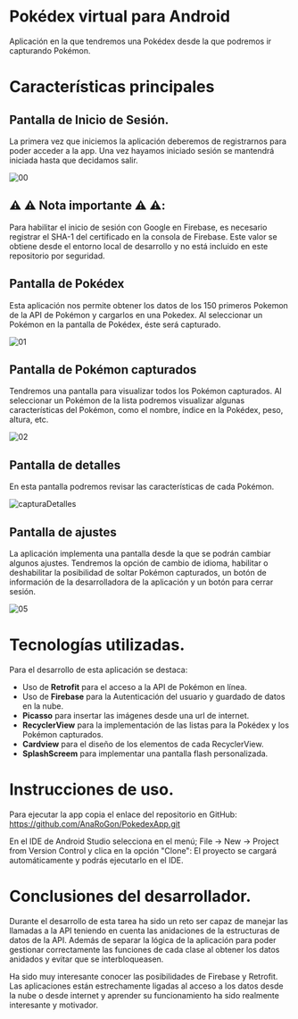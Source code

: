 # Pokédex virtual para Android
Aplicación en la que tendremos una Pokédex desde la que podremos ir capturando Pokémon. 


# Características principales
## Pantalla de Inicio de Sesión. 
La primera vez que iniciemos la aplicación deberemos de registrarnos para poder acceder a la app. 
Una vez hayamos iniciado sesión se mantendrá iniciada hasta que decidamos salir. 

![00](https://github.com/user-attachments/assets/17fb3aeb-8317-4a97-a007-d0497488791b)

## ⚠️ ⚠️ Nota importante ⚠️ ⚠️:
Para habilitar el inicio de sesión con Google en Firebase, es necesario registrar el SHA-1 del certificado en la consola de Firebase. 
Este valor se obtiene desde el entorno local de desarrollo y no está incluido en este repositorio por seguridad.

## Pantalla de Pokédex
Esta aplicación nos permite obtener los datos de los 150 primeros Pokemon de la API de Pokémon y cargarlos en una Pokedex.
Al seleccionar un Pokémon en la pantalla de Pokédex, éste será capturado.

![01](https://github.com/user-attachments/assets/79a04570-4f88-4a5f-9659-e8326e977c56)

## Pantalla de Pokémon capturados
Tendremos una pantalla para visualizar todos los Pokémon capturados.
Al seleccionar un Pokémon de la lista podremos visualizar algunas características del Pokémon, 
como el nombre, índice en la Pokédex, peso, altura, etc. 

![02](https://github.com/user-attachments/assets/789dfe75-5881-4ac6-b81d-ab27a0839982)

## Pantalla de detalles
En esta pantalla podremos revisar las características de cada Pokémon. 

![capturaDetalles](https://github.com/user-attachments/assets/9166a51a-d8c4-422b-9db4-9b4b853f9d43)

## Pantalla de ajustes
La aplicación implementa una pantalla desde la que se podrán cambiar algunos ajustes. 
Tendremos la opción de cambio de idioma, habilitar o deshabilitar la posibilidad de soltar Pokémon capturados,
un botón de información de la desarrolladora de la aplicación y un botón para cerrar sesión. 

![05](https://github.com/user-attachments/assets/d989e1a8-8bff-4b8c-8b78-d09397c0730e)

# Tecnologías utilizadas. 

Para el desarrollo de esta aplicación se destaca: 
* Uso de **Retrofit** para el acceso a la API de Pokémon en línea.
* Uso de **Firebase** para la Autenticación del usuario y guardado de datos en la nube.
* **Picasso** para insertar las imágenes desde una url de internet.
* **RecyclerView** para la implementación de las listas para la Pokédex y los Pokémon capturados.
* **Cardview** para el diseño de los elementos de cada RecyclerView.
* **SplashScreem** para implementar una pantalla flash personalizada.
  
# Instrucciones de uso.

Para ejecutar la app copia el enlace del repositorio en GitHub: <https://github.com/AnaRoGon/PokedexApp.git>

En el IDE de Android Studio selecciona en el menú; 
File -> New -> Project from Version Control y clica en la opción "Clone": 
El proyecto se cargará automáticamente y podrás ejecutarlo en el IDE. 

# Conclusiones del desarrollador.

Durante el desarrollo de esta tarea ha sido un reto ser capaz de manejar las llamadas a la API
teniendo en cuenta las anidaciones de la estructuras de datos de la API.
Además de separar la lógica de la aplicación para poder gestionar correctamente las funciones de cada
clase al obtener los datos anidados y evitar que se interbloqueasen.

Ha sido muy interesante conocer las posibilidades de Firebase y Retrofit. Las aplicaciones están estrechamente
ligadas al acceso a los datos desde la nube o desde internet y aprender su funcionamiento ha sido realmente interesante y motivador.
